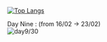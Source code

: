 [![Top Langs](https://github-readme-stats.vercel.app/api/top-langs/?username=Wabtey&theme=dark&layout=compact)](https://github.com/anuraghazra/github-readme-stats)

Day Nine : (from 16/02 -> 23/02)  
![day9/30](https://user-images.githubusercontent.com/73140258/155628255-72d55958-1686-44d1-b508-2bdd473958c1.gif)

<!--


List of Tutorial followed :

day one : https://www.youtube.com/watch?v=_05or04sGAo and https://www.youtube.com/watch?v=4-RoG6unETU
day two : https://www.youtube.com/watch?v=Zz1hbdYxak0
day three : https://www.youtube.com/watch?v=Hs5ecTs5NU8
day four : https://www.youtube.com/watch?v=w3lu-MvkNYc
day five : https://www.youtube.com/watch?v=ZHfNfHFxZEU
day sixe : https://www.youtube.com/watch?v=QCYtTx-N4UA
day seven : Toad skip from John Muir Laws (https://johnmuirlaws.com/how-to-draw-frogs/)
day eight : https://www.youtube.com/watch?v=WH2OpjmSeik (did on 23/02 close to skip it :o)
day nine : https://www.youtube.com/watch?v=WH2OpjmSeik (same as eight but second pose)
-->
